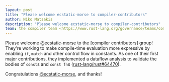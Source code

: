 ```yaml
---
layout: post
title: "Please welcome ecstatic-morse to compiler-contributors"
author: Niko Matsakis
description: "Please welcome ecstatic-morse to compiler-contributors"
team: the compiler team <https://www.rust-lang.org/governance/teams/compiler>
---
```


Please welcome [@ecstatic-morse] to the [compiler contributors] group!
They're working to make compile-time evaluation more expressive by
enabling `if`, `match` and other control flow in constants. As one of
their first major contributions, they implemented a dataflow analysis
to validate the bodies of `const`s and `const fn`s
([rust-lang/rust#64470]).

Congratulations [@ecstatic-morse], and thanks!

[@ecstatic-morse]: https://github.com/ecstatic-morse
[compiler-contributors]: https://rust-lang.github.io/rfcs/2689-compiler-team-contributors.html
[rust-lang/rust#64470]: https://github.com/rust-lang/rust/pull/64470
